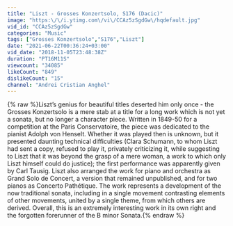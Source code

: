 ```yaml
---
title: "Liszt - Grosses Konzertsolo, S176 (Dacic)"
image: "https:\/\/i.ytimg.com\/vi\/CCAz5zSgdGw\/hqdefault.jpg"
vid_id: "CCAz5zSgdGw"
categories: "Music"
tags: ["Grosses Konzertsolo","S176","Liszt"]
date: "2021-06-22T00:36:24+03:00"
vid_date: "2018-11-05T23:48:38Z"
duration: "PT16M11S"
viewcount: "34085"
likeCount: "849"
dislikeCount: "15"
channel: "Andrei Cristian Anghel"
---
```

{% raw %}Liszt’s genius for beautiful titles deserted him only once - the Grosses Konzertsolo is a mere stab at a title for a long work which is not yet a sonata, but no longer a character piece. Written in 1849-50 for a competition at the Paris Conservatoire, the piece was dedicated to the pianist Adolph von Henselt. Whether it was played then is unknown, but it presented daunting technical difficulties (Clara Schumann, to whom Liszt had sent a copy, refused to play it, privately criticizing it, while suggesting to Liszt that it was beyond the grasp of a mere woman, a work to which only Liszt himself could do justice); the first performance was apparently given by Carl Tausig. Liszt also arranged the work for piano and orchestra as Grand Solo de Concert, a version that remained unpublished, and for two pianos as Concerto Pathétique. The work represents a development of the now traditional sonata, including in a single movement contrasting elements of other movements, united by a single theme, from which others are derived. Overall, this is an extremely interesting work in its own right and the forgotten forerunner of the B minor Sonata.{% endraw %}

